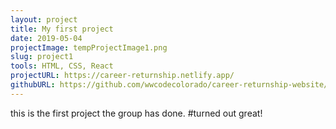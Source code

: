 ```yaml
---
layout: project
title: My first project
date: 2019-05-04
projectImage: tempProjectImage1.png
slug: project1
tools: HTML, CSS, React
projectURL: https://career-returnship.netlify.app/
githubURL: https://github.com/wwcodecolorado/career-returnship-website/tree/master/src/components
---
```



this is the first project the group has done.
#turned out great!